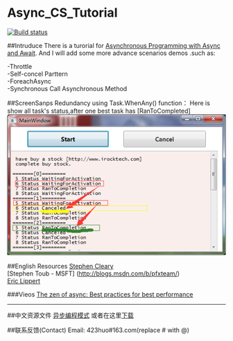 # Async_CS_Tutorial

[![Build status](https://ci.appveyor.com/api/projects/status/c1coswhs93m004q0?svg=true)](https://ci.appveyor.com/project/huoxudong125/async-cs-tutorial)

##Intruduce
There is a turorial for [Asynchronous Programming with Async and Await](https://msdn.microsoft.com/en-us/library/hh191443.aspx).
And I will add some more advance scenarios demos .such as:

-Throttle  
-Self-concel Parttern  
-ForeachAsync  
-Synchronous Call Asynchronous Method  

##ScreenSanps
Redundancy using Task.WhenAny() function：
Here is show all task's status,after one best task has [RanToCompleted]   
![WhenAny_Redundancy_ScreenSnap](/WhenAny_Redundancy/WhenAny_Redundancy.png)  






##English Resources
[Stephen Cleary](http://blog.stephencleary.com/)    
[Stephen Toub - MSFT]  (http://blogs.msdn.com/b/pfxteam/)   
[Eric Lippert](http://blogs.msdn.com/b/ericlippert/archive/2011/10/03/async-articles.aspx)  

###Vieos
[The zen of async: Best practices for best performance](https://channel9.msdn.com/Events/BUILD/BUILD2011/TOOL-829T)

---
##中文资源文件
[异步编程模式](https://msdn.microsoft.com/zh-cn/library/jj152938(v=vs.110).aspx) 或者在这里[下载](http://wenku.baidu.com/view/a2a624c2c850ad02de80418a)


##联系反馈(Contact)
Email: 423huo#163.com(replace # with @)  
